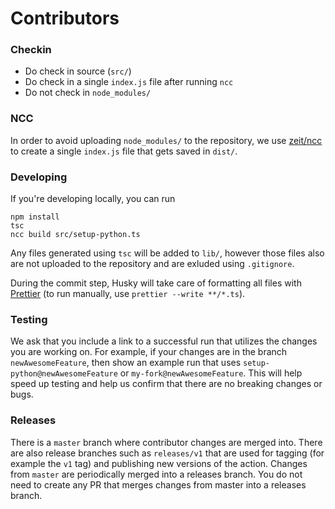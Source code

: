 # Contributors

### Checkin

- Do check in source (`src/`)
- Do check in a single `index.js` file after running `ncc`
- Do not check in `node_modules/`

### NCC

In order to avoid uploading `node_modules/` to the repository, we use [zeit/ncc](https://github.com/zeit/ncc) to create a single `index.js` file that gets saved in `dist/`.

### Developing

If you're developing locally, you can run
```
npm install
tsc
ncc build src/setup-python.ts
```
Any files generated using `tsc` will be added to `lib/`, however those files also are not uploaded to the repository and are exluded using `.gitignore`.

During the commit step, Husky will take care of formatting all files with [Prettier](https://github.com/prettier/prettier) (to run manually, use `prettier --write **/*.ts`).

### Testing

We ask that you include a link to a successful run that utilizes the changes you are working on. For example, if your changes are in the branch `newAwesomeFeature`, then show an example run that uses `setup-python@newAwesomeFeature` or `my-fork@newAwesomeFeature`. This will help speed up testing and help us confirm that there are no breaking changes or bugs.

### Releases

There is a `master` branch where contributor changes are merged into. There are also release branches such as `releases/v1` that are used for tagging (for example the `v1` tag) and publishing new versions of the action. Changes from `master` are periodically merged into a releases branch. You do not need to create any PR that merges changes from master into a releases branch.

